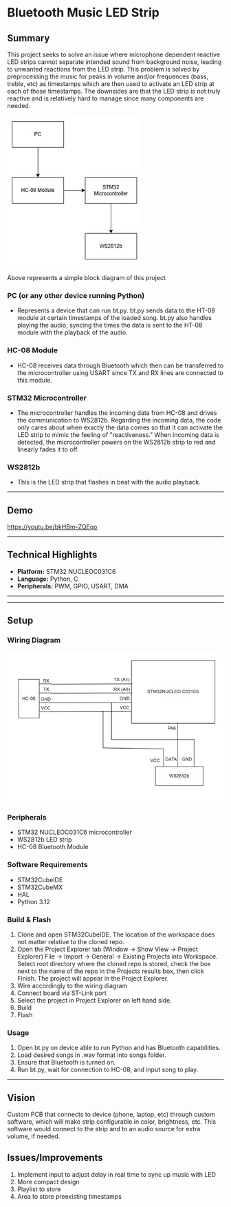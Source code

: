 # Bluetooth Music LED Strip

## Summary
This project seeks to solve an issue where microphone dependent reactive LED strips cannot separate intended sound from background noise, leading to unwanted reactions from the LED strip. This problem is solved by preprocessing the music for peaks in volume
and/or frequences (bass, treble, etc) as timestamps which are then used to activate an LED strip at each of those timestamps. The downsides are that the LED strip is not truly reactive and is relatively hard to manage since many components are needed.

![Block Diagram](blockdiagram.jpg?raw=true "Block Diagram")

Above represents a simple block diagram of this project
### PC (or any other device running Python)
- Represents a device that can run bt.py. bt.py sends data to the HT-08 module at certain timestamps of the loaded song. bt.py also handles playing the audio, syncing the times the data is sent to the HT-08 module with the playback of the audio.
### HC-08 Module
- HC-08 receives data through Bluetooth which then can be transferred to the microcontroller using USART since TX and RX lines are connected to this module. 
### STM32 Microcontroller
- The microcontroller handles the incoming data from HC-08 and drives the communication to WS2812b. Regarding the incoming data, the code only cares about when exactly the data comes so that it can activate the LED strip to mimic the feeling of "reactiveness." When incoming data is detected, the microcontroller powers on the WS2812b strip to red and linearly fades it to off.
### WS2812b
- This is the LED strip that flashes in beat with the audio playback.


---

## Demo
https://youtu.be/bkHBm-ZQEqo

---

## Technical Highlights
- **Platform:** STM32 NUCLEOC031C6
- **Language:** Python, C
- **Peripherals:** PWM, GPIO, USART, DMA

---

---
## Setup

### Wiring Diagram
![Wiring Diagram](wiringdiagram.jpg?raw=true "Wiring Diagram")

### Peripherals
- STM32 NUCLEOC031C6 microcontroller
- WS2812b LED strip
- HC-08 Bluetooth Module
  
### Software Requirements
- STM32CubeIDE
- STM32CubeMX
- HAL
- Python 3.12

### Build & Flash
1. Clone and open STM32CubeIDE. The location of the workspace does not matter relative to the cloned repo.
2. Open the Project Explorer tab (Window -> Show View -> Project Explorer) File -> Import -> General -> Existing Projects into Workspace. Select root directory where the cloned repo is stored, check the box next to the name of the repo in the Projects results box, then click Finish. The project will appear in the Project Explorer.
3. Wire accordingly to the wiring diagram
4. Connect board via ST-Link port
5. Select the project in Project Explorer on left hand side.
6. Build
7. Flash

### Usage
1. Open bt.py on device able to run Python and has Bluetooth capabilities.
2. Load desired songs in .wav format into songs folder.
3. Ensure that Bluetooth is turned on.
4. Run bt.py, wait for connection to HC-08, and input song to play.
---
## Vision
Custom PCB that connects to device (phone, laptop, etc) through custom software, which will make strip configurable in color, brightness, etc. This software would connect to the strip and to an audio source for extra volume, if needed.
## Issues/Improvements
1. Implement input to adjust delay in real time to sync up music with LED
2. More compact design
3. Playlist to store 
4. Area to store preexisting timestamps
